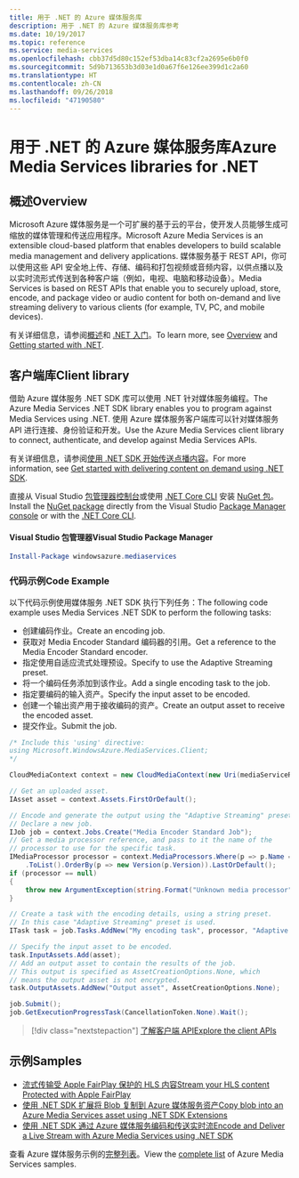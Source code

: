 ```yaml
---
title: 用于 .NET 的 Azure 媒体服务库
description: 用于 .NET 的 Azure 媒体服务库参考
ms.date: 10/19/2017
ms.topic: reference
ms.service: media-services
ms.openlocfilehash: cbb37d5d80c152ef53dba14c83cf2a2695e6b0f0
ms.sourcegitcommit: 5d9b713653b3d03e1d0a67f6e126ee399d1c2a60
ms.translationtype: HT
ms.contentlocale: zh-CN
ms.lasthandoff: 09/26/2018
ms.locfileid: "47190580"
---
```

# <a name="azure-media-services-libraries-for-net"></a><span data-ttu-id="16394-103">用于 .NET 的 Azure 媒体服务库</span><span class="sxs-lookup"><span data-stu-id="16394-103">Azure Media Services libraries for .NET</span></span>

## <a name="overview"></a><span data-ttu-id="16394-104">概述</span><span class="sxs-lookup"><span data-stu-id="16394-104">Overview</span></span>

<span data-ttu-id="16394-105">Microsoft Azure 媒体服务是一个可扩展的基于云的平台，使开发人员能够生成可缩放的媒体管理和传送应用程序。</span><span class="sxs-lookup"><span data-stu-id="16394-105">Microsoft Azure Media Services is an extensible cloud-based platform that enables developers to build scalable media management and delivery applications.</span></span> <span data-ttu-id="16394-106">媒体服务基于 REST API，你可以使用这些 API 安全地上传、存储、编码和打包视频或音频内容，以供点播以及以实时流形式传送到各种客户端（例如，电视、电脑和移动设备）。</span><span class="sxs-lookup"><span data-stu-id="16394-106">Media Services is based on REST APIs that enable you to securely upload, store, encode, and package video or audio content for both on-demand and live streaming delivery to various clients (for example, TV, PC, and mobile devices).</span></span> 

<span data-ttu-id="16394-107">有关详细信息，请参阅[概述](/azure/media-services/media-services-overview)和 [.NET 入门](/azure/media-services/media-services-dotnet-how-to-use)。</span><span class="sxs-lookup"><span data-stu-id="16394-107">To learn more, see [Overview](/azure/media-services/media-services-overview) and [Getting started with .NET](/azure/media-services/media-services-dotnet-how-to-use).</span></span> 

## <a name="client-library"></a><span data-ttu-id="16394-108">客户端库</span><span class="sxs-lookup"><span data-stu-id="16394-108">Client library</span></span>

<span data-ttu-id="16394-109">借助 Azure 媒体服务 .NET SDK 库可以使用 .NET 针对媒体服务编程。</span><span class="sxs-lookup"><span data-stu-id="16394-109">The Azure Media Services .NET SDK library enables you to program against Media Services using .NET.</span></span> <span data-ttu-id="16394-110">使用 Azure 媒体服务客户端库可以针对媒体服务 API 进行连接、身份验证和开发。</span><span class="sxs-lookup"><span data-stu-id="16394-110">Use the Azure Media Services client library to connect, authenticate, and develop against Media Services APIs.</span></span>  

<span data-ttu-id="16394-111">有关详细信息，请参阅[使用 .NET SDK 开始传送点播内容](/azure/media-services/media-services-dotnet-get-started)。</span><span class="sxs-lookup"><span data-stu-id="16394-111">For more information, see [Get started with delivering content on demand using .NET SDK](/azure/media-services/media-services-dotnet-get-started).</span></span>

<span data-ttu-id="16394-112">直接从 Visual Studio [包管理器控制台][PackageManager]或使用 [.NET Core CLI][DotNetCLI] 安装 [NuGet 包](https://www.nuget.org/packages/windowsazure.mediaservices)。</span><span class="sxs-lookup"><span data-stu-id="16394-112">Install the [NuGet package](https://www.nuget.org/packages/windowsazure.mediaservices) directly from the Visual Studio [Package Manager console][PackageManager] or with the [.NET Core CLI][DotNetCLI].</span></span>

#### <a name="visual-studio-package-manager"></a><span data-ttu-id="16394-113">Visual Studio 包管理器</span><span class="sxs-lookup"><span data-stu-id="16394-113">Visual Studio Package Manager</span></span>

```powershell
Install-Package windowsazure.mediaservices
```

### <a name="code-example"></a><span data-ttu-id="16394-114">代码示例</span><span class="sxs-lookup"><span data-stu-id="16394-114">Code Example</span></span>

<span data-ttu-id="16394-115">以下代码示例使用媒体服务 .NET SDK 执行下列任务：</span><span class="sxs-lookup"><span data-stu-id="16394-115">The following code example uses Media Services .NET SDK to perform the following tasks:</span></span>

- <span data-ttu-id="16394-116">创建编码作业。</span><span class="sxs-lookup"><span data-stu-id="16394-116">Create an encoding job.</span></span>
- <span data-ttu-id="16394-117">获取对 Media Encoder Standard 编码器的引用。</span><span class="sxs-lookup"><span data-stu-id="16394-117">Get a reference to the Media Encoder Standard encoder.</span></span>
- <span data-ttu-id="16394-118">指定使用自适应流式处理预设。</span><span class="sxs-lookup"><span data-stu-id="16394-118">Specify to use the Adaptive Streaming preset.</span></span>
- <span data-ttu-id="16394-119">将一个编码任务添加到该作业。</span><span class="sxs-lookup"><span data-stu-id="16394-119">Add a single encoding task to the job.</span></span>
- <span data-ttu-id="16394-120">指定要编码的输入资产。</span><span class="sxs-lookup"><span data-stu-id="16394-120">Specify the input asset to be encoded.</span></span>
- <span data-ttu-id="16394-121">创建一个输出资产用于接收编码的资产。</span><span class="sxs-lookup"><span data-stu-id="16394-121">Create an output asset to receive the encoded asset.</span></span>
- <span data-ttu-id="16394-122">提交作业。</span><span class="sxs-lookup"><span data-stu-id="16394-122">Submit the job.</span></span>


```csharp
/* Include this 'using' directive:
using Microsoft.WindowsAzure.MediaServices.Client;
*/

CloudMediaContext context = new CloudMediaContext(new Uri(mediaServiceRESTAPIEndpoint), tokenProvider);

// Get an uploaded asset.
IAsset asset = context.Assets.FirstOrDefault();

// Encode and generate the output using the "Adaptive Streaming" preset.
// Declare a new job.
IJob job = context.Jobs.Create("Media Encoder Standard Job");
// Get a media processor reference, and pass to it the name of the 
// processor to use for the specific task.
IMediaProcessor processor = context.MediaProcessors.Where(p => p.Name == mediaProcessorName)
    .ToList().OrderBy(p => new Version(p.Version)).LastOrDefault();
if (processor == null) 
{
    throw new ArgumentException(string.Format("Unknown media processor", mediaProcessorName));
}

// Create a task with the encoding details, using a string preset.
// In this case "Adaptive Streaming" preset is used.
ITask task = job.Tasks.AddNew("My encoding task", processor, "Adaptive Streaming", TaskOptions.None);

// Specify the input asset to be encoded.
task.InputAssets.Add(asset);
// Add an output asset to contain the results of the job. 
// This output is specified as AssetCreationOptions.None, which 
// means the output asset is not encrypted. 
task.OutputAssets.AddNew("Output asset", AssetCreationOptions.None);

job.Submit();
job.GetExecutionProgressTask(CancellationToken.None).Wait();
```

> [!div class="nextstepaction"]
> [<span data-ttu-id="16394-123">了解客户端 API</span><span class="sxs-lookup"><span data-stu-id="16394-123">Explore the client APIs</span></span>](/dotnet/api/overview/azure/mediaservices/client)

## <a name="samples"></a><span data-ttu-id="16394-124">示例</span><span class="sxs-lookup"><span data-stu-id="16394-124">Samples</span></span>

- [<span data-ttu-id="16394-125">流式传输受 Apple FairPlay 保护的 HLS 内容</span><span class="sxs-lookup"><span data-stu-id="16394-125">Stream your HLS content Protected with Apple FairPlay</span></span>](https://azure.microsoft.com/resources/samples/media-services-dotnet-dynamic-encryption-with-fairplay/)
- [<span data-ttu-id="16394-126">使用 .NET SDK 扩展将 Blob 复制到 Azure 媒体服务资产</span><span class="sxs-lookup"><span data-stu-id="16394-126">Copy blob into an Azure Media Services asset using .NET SDK Extensions</span></span>](https://azure.microsoft.com/resources/samples/media-services-dotnet-copy-blob-into-asset/)
- [<span data-ttu-id="16394-127">使用 .NET SDK 通过 Azure 媒体服务编码和传送实时流</span><span class="sxs-lookup"><span data-stu-id="16394-127">Encode and Deliver a Live Stream with Azure Media Services using .NET SDK</span></span>](https://azure.microsoft.com/resources/samples/media-services-dotnet-encode-live-stream-with-ams-clear/)

<span data-ttu-id="16394-128">查看 Azure 媒体服务示例的[完整列表](https://azure.microsoft.com/resources/samples/?platform=dotnet&service=media-services)。</span><span class="sxs-lookup"><span data-stu-id="16394-128">View the [complete list](https://azure.microsoft.com/resources/samples/?platform=dotnet&service=media-services) of Azure Media Services samples.</span></span>


[PackageManager]: https://docs.microsoft.com/nuget/tools/package-manager-console
[DotNetCLI]: https://docs.microsoft.com/dotnet/core/tools/dotnet-add-package
